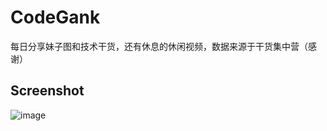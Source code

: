 # CodeGank
每日分享妹子图和技术干货，还有休息的休闲视频，数据来源于干货集中营（感谢）      
    
Screenshot
-------------------------

![image](https://github.com/XYScience/CodeGank/raw/master/screenshot/code_gank.gif)
